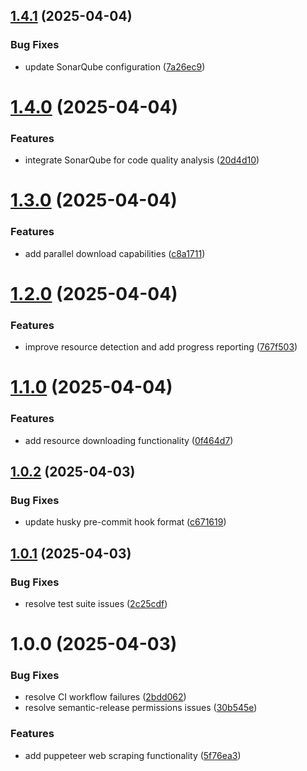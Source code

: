 ## [1.4.1](https://github.com/reaandrew/scrapr/compare/v1.4.0...v1.4.1) (2025-04-04)


### Bug Fixes

* update SonarQube configuration ([7a26ec9](https://github.com/reaandrew/scrapr/commit/7a26ec9eefd6552ea092b862141d6d803e0697c3))

# [1.4.0](https://github.com/reaandrew/scrapr/compare/v1.3.0...v1.4.0) (2025-04-04)


### Features

* integrate SonarQube for code quality analysis ([20d4d10](https://github.com/reaandrew/scrapr/commit/20d4d10027e1d28e50c6e75ad2ffc23bf334aa56))

# [1.3.0](https://github.com/reaandrew/scrapr/compare/v1.2.0...v1.3.0) (2025-04-04)


### Features

* add parallel download capabilities ([c8a1711](https://github.com/reaandrew/scrapr/commit/c8a17115e2e72d1b0c112aeaa11b810cf5dda0fd))

# [1.2.0](https://github.com/reaandrew/scrapr/compare/v1.1.0...v1.2.0) (2025-04-04)


### Features

* improve resource detection and add progress reporting ([767f503](https://github.com/reaandrew/scrapr/commit/767f5034b924ab48af473c7f521cd2bd92c6b899))

# [1.1.0](https://github.com/reaandrew/scrapr/compare/v1.0.2...v1.1.0) (2025-04-04)


### Features

* add resource downloading functionality ([0f464d7](https://github.com/reaandrew/scrapr/commit/0f464d73eb5dcb4519d208fc5fc3a984edf7e216))

## [1.0.2](https://github.com/reaandrew/scrapr/compare/v1.0.1...v1.0.2) (2025-04-03)


### Bug Fixes

* update husky pre-commit hook format ([c671619](https://github.com/reaandrew/scrapr/commit/c67161926613e9040a95a8792dfce19c5108e8c9))

## [1.0.1](https://github.com/reaandrew/scrapr/compare/v1.0.0...v1.0.1) (2025-04-03)


### Bug Fixes

* resolve test suite issues ([2c25cdf](https://github.com/reaandrew/scrapr/commit/2c25cdf79c37ead4c564a74b8fce964934dfb4b2))

# 1.0.0 (2025-04-03)


### Bug Fixes

* resolve CI workflow failures ([2bdd062](https://github.com/reaandrew/scrapr/commit/2bdd06268e1d426363fbadadfe1c05525fd9898d))
* resolve semantic-release permissions issues ([30b545e](https://github.com/reaandrew/scrapr/commit/30b545e197370c9fae47882af9cbee8af0858310))


### Features

* add puppeteer web scraping functionality ([5f76ea3](https://github.com/reaandrew/scrapr/commit/5f76ea33fa65323739dcf4a9df572ce6058121b8))
